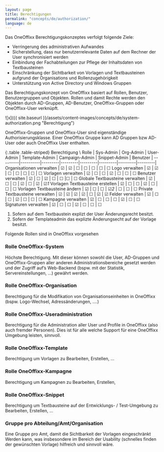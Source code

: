 ```yaml
---
layout: page
title: Berechtigungen
permalink: "concepts/de/authorization/"
language: de
---
```


Das OneOffixx Berechtigungskonzeptes verfolgt folgende Ziele: 

* Verringerung des administrativen Aufwandes
* Sicherstellung, dass nur benutzerrelevante Daten auf dem Rechner der User synchronisiert werden
* Einbindung der Fachabteilungen zur Pflege der Inhaltsdaten von Textbausteinen
* Einschränkung der Sichtbarkeit von Vorlagen und Textbausteinen aufgrund der Organisations und Rollenzugehörigkeit
* Unterstützung von Active Directory und Windows Gruppen

Das Berechtigungskonzept von OneOffixx basiert auf Rollen, Benutzer, Benutzergruppen und Objekten. Rollen und damit Rechte werden den Objekten durch AD-Gruppen, AD-Benutzer, OneOffixx-Gruppen oder OneOffixx-User verknüpft.

![x]({{ site.baseurl }}/assets/content-images/concepts/de/system-authorization.png "Berechtigung")

OneOffixx-Gruppen und OneOffixx-User sind eigenständige Authorisierungsklasse. Einer OneOffixx Gruppe kann AD Gruppen bzw AD-User oder auch OneOffixx User enthalten.

{:.table .table-striped}
Berechtigung \ Rolle | Sys-Admin | Org-Admin | User-Admin | Template-Admin | Campaign-Admin | Snippet-Admin | Benutzer | 
---------|----------|---------|---------|---------|---------|---------|---------|
Organisationen verwalten | ☑ | ☑ | ☐ | ☐ | ☐ | ☐ | ☐
Logo verwalten | ☑ | ☑ | ☐ | ☐ | ☐ | ☐ | ☐
Vorlagen verwalten | ☑ | ☐ | ☐ | ☑ | ☐ | ☐ | ☐
Benutzer verwalten | ☑ | ☐ | ☑ | ☐  | ☐ |☐ | ☐
Globale Textbausteine verwalten | ☑ | ☐ | ☐ | ☑ | ☐ | ☑ | ☑_1_
Vorlagen Textbausteine erstellen | ☑ | ☐ | ☐ | ☑ | ☐ | ☐ | ☐
Vorlagen Textbausteine ändern | ☑ | ☐ | ☐ | ☑_2_ | ☐ | ☐ | ☐
Private Textbausteine verwalten | ☑ | ☑ | ☑ | ☑ | ☐ | ☑ | ☑
Felder verwalten | ☑ | ☐ | ☐ | ☑ | ☐ | ☐ | ☐
Kampagne verwalten | ☑ | ☐ | ☐ | ☐  | ☑ | ☐ | ☐
Signaturen verwalten | ☑ | ☐ | ☐ | ☑  | ☐ | ☐ | ☐

1. Sofern auf dem Textbaustein explizt der User Änderungsrecht besitzt.
2. Sofern der Templateadmin das explizte Änderungsecht auf der Vorlage besitzt.

Folgende Rollen sind in OneOffixx vorgesehen

### Rolle OneOffixx-System
Höchste Berechtigung. Mit dieser können sowohl die User, AD-Gruppen und OneOffixx-Gruppen aller anderen Administrationsbereiche gesetzt werden und der Zugriff auf’s Web-Backend (bspw. mit der Statistik, Servereinstellungen, …) gewährt werden. 
 
### Rolle OneOffixx-Organisation
Berechtigung für die Modifikation von Organisationseinheiten in OneOffixx (bspw. Logo-Wechsel, Adressänderungen, ….)
 
### Rolle OneOffixx-Useradministration
Berechtigung für die Administration aller User und Profile in OneOffixx (also auch fremder Personen). Dies ist für alle welche Support für eine OneOffixx Umgebung leisten, sinnvoll.
 
### Rolle OneOffixx-Template
Berechtigung um Vorlagen zu Bearbeiten, Erstellen, …

### Rolle OneOffixx-Kampagne
Berechtigung um Kampagnen zu Bearbeiten, Erstellen, 
 
### Rolle OneOffixx-Snippet
Berechtigung um Textbausteine auf der Entwicklungs- / Test-Umgebung zu Bearbeiten, Erstellen, …

### Gruppe pro Abteilung/Amt/Organisation
Eine Gruppe pro Amt, damit die Sichtbarkeit der Vorlagen eingeschränkt Werden kann, was insbesondere im Bereich der Usability (schnelles finden der gewünschten Vorlage) hilfreich und sinnvoll wäre.



